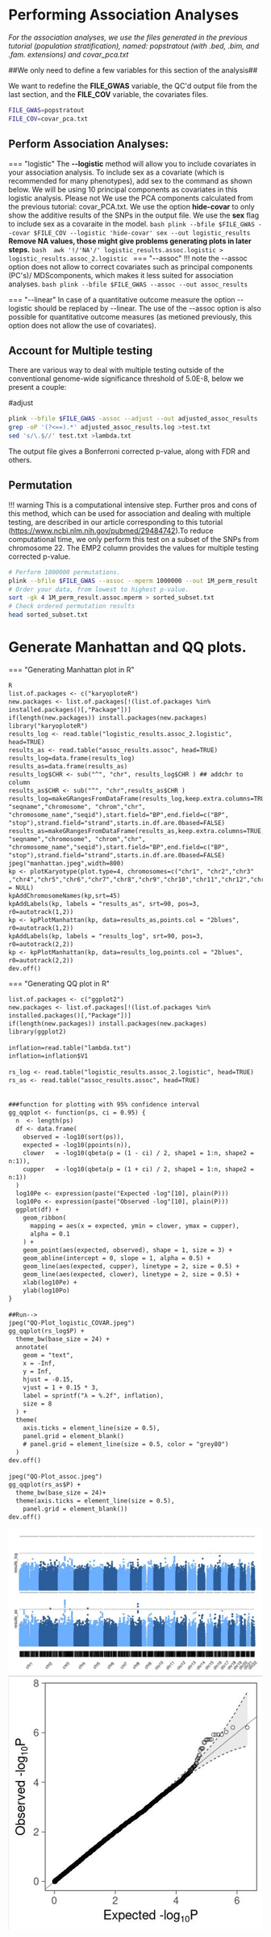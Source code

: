 # Performing Association Analyses 

*For the association analyses, we use the files generated in the previous tutorial (population stratification), named: popstratout (with .bed, .bim, and .fam. extensions) and covar_pca.txt*

##We only need to define a few variables for this section of the analysis##

We want to redefine the **FILE_GWAS** variable, the QC'd output file from the last section, and the **FILE_COV** variable, the covariates files. 
```bash
FILE_GWAS=popstratout
FILE_COV=covar_pca.txt
```

## Perform Association Analyses:

=== "logistic" 
    The **--logistic** method will allow you to include covariates in your association analysis. To include sex as a covariate (which is recommended for many phenotypes), add sex to the command as shown below. We will be using 10 principal components as covariates in this logistic analysis. Please not  We use the PCA components calculated from the previous tutorial: covar_PCA.txt. We use the option **hide-covar** to only show the additive results of the SNPs in the output file. We use the **sex** flag to include sex as a covaraite in the model. 
    ```bash
    plink --bfile $FILE_GWAS --covar $FILE_COV --logistic 'hide-covar' sex --out logistic_results
    ```
    **Remove NA values, those might give problems generating plots in later steps.**
    ```bash 
    awk '!/'NA'/' logistic_results.assoc.logistic > logistic_results.assoc_2.logistic
    ```
=== "--assoc"
    !!! note 
        the --assoc option does not allow to correct covariates such as principal components (PC's)/ MDScomponents, which makes it less suited for association analyses.
    ```bash
    plink --bfile $FILE_GWAS --assoc --out assoc_results
    ```

=== "--linear"
    In case of a quantitative outcome measure the option --logistic should be replaced by --linear. The use of the --assoc option is also possible for quantitative outcome measures (as metioned previously, this option does not allow the use of covariates). 
   

## Account for Multiple testing

There are various way to deal with multiple testing outside of the conventional genome-wide significance threshold of 5.0E-8, below we present a couple: 

#adjust
```bash
plink --bfile $FILE_GWAS -assoc --adjust --out adjusted_assoc_results
grep -oP '(?<==).*' adjusted_assoc_results.log >test.txt
sed 's/\.$//' test.txt >lambda.txt
```
The output file gives a Bonferroni corrected p-value, along with FDR and others.


## Permutation
!!! warning 
    This is a computational intensive step. Further pros and cons of this method, which can be used for association and dealing with multiple testing, are described in our article corresponding to this tutorial (https://www.ncbi.nlm.nih.gov/pubmed/29484742).To reduce computational time, we only perform this test on a subset of the SNPs from chromosome 22. The EMP2 column provides the values for multiple testing corrected p-value.

```bash
# Perform 1000000 permutations.
plink --bfile $FILE_GWAS --assoc --mperm 1000000 --out 1M_perm_result
# Order your data, from lowest to highest p-value.
sort -gk 4 1M_perm_result.assoc.mperm > sorted_subset.txt
# Check ordered permutation results
head sorted_subset.txt
```

# Generate Manhattan and QQ plots.

=== "Generating Manhattan plot in R"

```{r}
R
list.of.packages <- c("karyoploteR")
new.packages <- list.of.packages[!(list.of.packages %in% installed.packages()[,"Package"])]
if(length(new.packages)) install.packages(new.packages)
library("karyoploteR")  
results_log <- read.table("logistic_results.assoc_2.logistic", head=TRUE)
results_as <- read.table("assoc_results.assoc", head=TRUE)
results_log=data.frame(results_log)
results_as=data.frame(results_as)
results_log$CHR <- sub("^", "chr", results_log$CHR ) ## addchr to column
results_as$CHR <- sub("^", "chr",results_as$CHR )
results_log=makeGRangesFromDataFrame(results_log,keep.extra.columns=TRUE,ignore.strand=TRUE,seqinfo=NULL,seqnames.field=c("seqnames", "seqname","chromosome", "chrom","chr", "chromosome_name","seqid"),start.field="BP",end.field=c("BP", "stop"),strand.field="strand",starts.in.df.are.0based=FALSE)
results_as=makeGRangesFromDataFrame(results_as,keep.extra.columns=TRUE,ignore.strand=TRUE,seqinfo=NULL,seqnames.field=c("seqnames", "seqname","chromosome", "chrom","chr", "chromosome_name","seqid"),start.field="BP",end.field=c("BP", "stop"),strand.field="strand",starts.in.df.are.0based=FALSE)
jpeg("manhattan.jpeg",width=800)
kp <- plotKaryotype(plot.type=4, chromosomes=c("chr1", "chr2","chr3" ,"chr4","chr5","chr6","chr7","chr8","chr9","chr10","chr11","chr12","chr13","chr14","chr15","chr16","chr17","chr18","chr19","chr20","chr21","chr22"),labels.plotter = NULL)
kpAddChromosomeNames(kp,srt=45)
kpAddLabels(kp, labels = "results_as", srt=90, pos=3, r0=autotrack(1,2))
kp <- kpPlotManhattan(kp, data=results_as,points.col = "2blues", r0=autotrack(1,2))
kpAddLabels(kp, labels = "results_log", srt=90, pos=3, r0=autotrack(2,2))
kp <- kpPlotManhattan(kp, data=results_log,points.col = "2blues",  r0=autotrack(2,2))
dev.off()
```
=== "Generating QQ plot in R"

```{r}
list.of.packages <- c("ggplot2")
new.packages <- list.of.packages[!(list.of.packages %in% installed.packages()[,"Package"])]
if(length(new.packages)) install.packages(new.packages)
library(ggplot2)

inflation=read.table("lambda.txt")
inflation=inflation$V1

rs_log <- read.table("logistic_results.assoc_2.logistic", head=TRUE)
rs_as <- read.table("assoc_results.assoc", head=TRUE)


###function for plotting with 95% confidence interval
gg_qqplot <- function(ps, ci = 0.95) {
  n  <- length(ps)
  df <- data.frame(
    observed = -log10(sort(ps)),
    expected = -log10(ppoints(n)),
    clower   = -log10(qbeta(p = (1 - ci) / 2, shape1 = 1:n, shape2 = n:1)),
    cupper   = -log10(qbeta(p = (1 + ci) / 2, shape1 = 1:n, shape2 = n:1))
  )
  log10Pe <- expression(paste("Expected -log"[10], plain(P)))
  log10Po <- expression(paste("Observed -log"[10], plain(P)))
  ggplot(df) +
    geom_ribbon(
      mapping = aes(x = expected, ymin = clower, ymax = cupper),
      alpha = 0.1
    ) +
    geom_point(aes(expected, observed), shape = 1, size = 3) +
    geom_abline(intercept = 0, slope = 1, alpha = 0.5) +
    geom_line(aes(expected, cupper), linetype = 2, size = 0.5) +
    geom_line(aes(expected, clower), linetype = 2, size = 0.5) +
    xlab(log10Pe) +
    ylab(log10Po)
}

##Run-->
jpeg("QQ-Plot_logistic_COVAR.jpeg")
gg_qqplot(rs_log$P) +
  theme_bw(base_size = 24) +
  annotate(
    geom = "text",
    x = -Inf,
    y = Inf,
    hjust = -0.15,
    vjust = 1 + 0.15 * 3,
    label = sprintf("λ = %.2f", inflation),
    size = 8
  ) +
  theme(
    axis.ticks = element_line(size = 0.5),
    panel.grid = element_blank()
    # panel.grid = element_line(size = 0.5, color = "grey80")
  )
dev.off()

jpeg("QQ-Plot_assoc.jpeg")
gg_qqplot(rs_as$P) +
  theme_bw(base_size = 24)+
  theme(axis.ticks = element_line(size = 0.5),
    panel.grid = element_blank())
dev.off()
```
![Manhattan example](img/manhattan.png)
![QQ example](img/qq.png)




